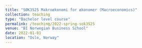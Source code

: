 ```yaml
---
title: "SØK3525 Makroøkonomi for økonomer (Macroeconomics)"
collection: teaching
type: "Bachelor level course"
permalink: /teaching/2022-spring-sok3525
venue: "BI Norwegian Business School"
date: 2022-01-01
location: "Oslo, Norway"
---
```

